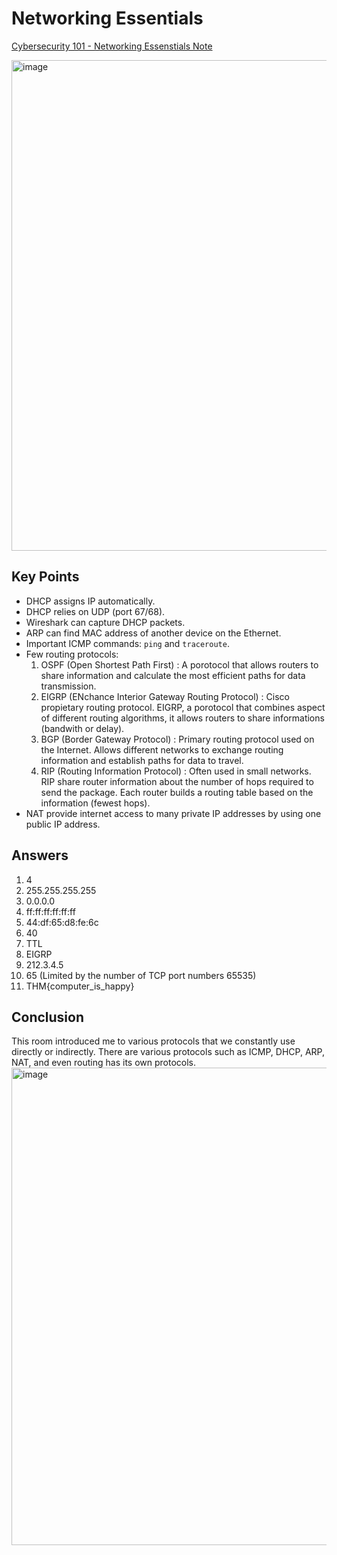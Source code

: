 # Networking Essentials
[Cybersecurity 101 - Networking Essenstials Note](https://tryhackme.com/room/networkingessentials)

<img width="1428" height="785" alt="image" src="https://github.com/user-attachments/assets/04140d9b-15c2-425a-8b30-6ea9f77b62c1" />

## Key Points
- DHCP assigns IP automatically.
- DHCP relies on UDP (port 67/68).
- Wireshark can capture DHCP packets.
- ARP can find MAC address of another device on the Ethernet.
- Important ICMP commands: `ping` and `traceroute`.
- Few routing protocols:
    1. OSPF (Open Shortest Path First) : A porotocol that allows routers to share information and calculate the most efficient paths for data transmission.
    2. EIGRP (ENchance Interior Gateway Routing Protocol) : Cisco propietary routing protocol. EIGRP, a porotocol that combines aspect of different routing algorithms, it allows routers to share informations (bandwith or delay).
    3. BGP (Border Gateway Protocol) : Primary routing protocol used on the Internet. Allows different networks to exchange routing information and establish paths for data to travel.
    4. RIP (Routing Information Protocol) : Often used in small networks. RIP share router information about the number of hops required to send the package. Each router builds a routing table based on the information (fewest hops).
- NAT provide internet access to many private IP addresses by using one public IP address.

## Answers
1. 4
2. 255.255.255.255
3. 0.0.0.0
4. ff:ff:ff:ff:ff:ff
5. 44:df:65:d8:fe:6c
6. 40
7. TTL
8. EIGRP
9. 212.3.4.5
10. 65 (Limited by the number of TCP port numbers 65535)
11. THM{computer_is_happy}

  ## Conclusion
  This room introduced me to various protocols that we constantly use directly or indirectly. There are various protocols such as ICMP, DHCP, ARP, NAT, and even routing has its own protocols.
  <img width="1854" height="764" alt="image" src="https://github.com/user-attachments/assets/1eb3773c-f8dc-48c0-8417-80b7e051b4e1" />

  
